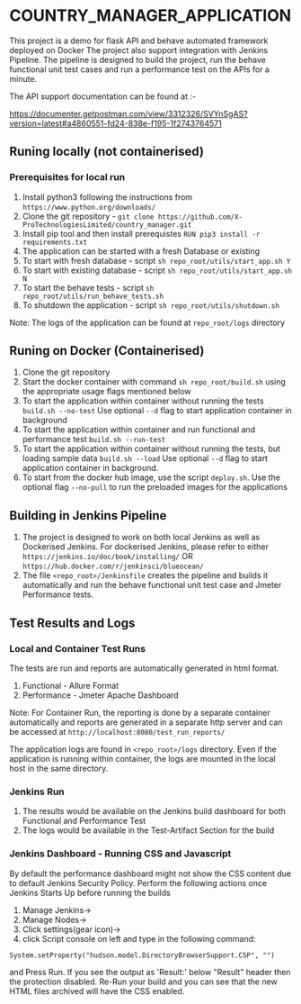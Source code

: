 # COUNTRY_MANAGER_APPLICATION

This project is a demo for flask API and behave automated framework deployed on Docker
The project also support integration with Jenkins Pipeline. The pipeline is designed to build the project, run
the behave functional unit test cases and run a performance test on the APIs for a minute.

The API support documentation can be found at :- 

<https://documenter.getpostman.com/view/3312326/SVYnSgAS?version=latest#a4860551-fd24-838e-f195-1f2743764571>

## Runing locally (not containerised)
### Prerequisites for local run
1. Install python3 following the instructions from `https://www.python.org/downloads/`
2. Clone the git repository - `git clone https://github.com/X-ProTechnologiesLimited/country_manager.git`
3. Install pip tool and then install prerequistes `RUN pip3 install -r requirements.txt`
4. The application can be started with a fresh Database or existing
5. To start with fresh database - script `sh repo_root/utils/start_app.sh Y`
6. To start with existing database - script `sh repo_root/utils/start_app.sh N`
7. To start the behave tests - script `sh repo_root/utils/run_behave_tests.sh`
8. To shutdown the application - script `sh repo_root/utils/shutdown.sh`

Note: The logs of the application can be found at `repo_root/logs` directory

## Runing on Docker (Containerised)
1. Clone the git repository
2. Start the docker container with command `sh repo_root/build.sh` using the appropriate usage
flags mentioned below
3. To start the application within container without running the tests `build.sh --no-test`
Use optional `--d` flag to start application container in background
4. To start the application within container and run functional and performance test `build.sh --run-test`
5. To start the application within container without running the tests, but loading sample data `build.sh --load`
Use optional `--d` flag to start application container in background.
6. To start from the docker hub image, use the script `deploy.sh`. Use the optional flag `--no-pull` to run the
preloaded images for the applications

## Building in Jenkins Pipeline
1. The project is designed to work on both local Jenkins as well as Dockerised Jenkins.
For dockerised Jenkins, please refer to either `https://jenkins.io/doc/book/installing/` OR 
`https://hub.docker.com/r/jenkinsci/blueocean/`
2. The file `<repo_root>/Jenkinsfile` creates the pipeline and builds it automatically and
run the behave functional unit test case and Jmeter Performance tests.

## Test Results and Logs

### Local and Container Test Runs
The tests are run and reports are automatically generated in html
format. 
1. Functional - Allure Format
2. Performance - Jmeter Apache Dashboard

Note: For Container Run, the reporting is done by a separate container automatically and reports
are generated in a separate http server and can be accessed at `http://localhost:8080/test_run_reports/`

The application logs are found in `<repo_root>/logs` directory. Even if the application is running
within container, the logs are mounted in the local host in the same directory.

### Jenkins Run
1. The results would be available on the Jenkins build dashboard for both Functional and Performance Test
2. The logs would be available in the Test-Artifact Section for the build

### Jenkins Dashboard - Running CSS and Javascript
By default the performance dashboard might not show the CSS content due to default Jenkins Security
Policy. Perform the following actions once Jenkins Starts Up before running the builds
1. Manage Jenkins->
2. Manage Nodes->
3. Click settings(gear icon)->
4. click Script console on left and type in the following command:

`System.setProperty("hudson.model.DirectoryBrowserSupport.CSP", "")`

and Press Run. If you see the output as 'Result:' below "Result" header then the protection disabled. 
Re-Run your build and you can see that the new HTML files archived will have the CSS enabled.


